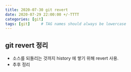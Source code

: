 ```yaml
---
title: 2020-07-30 git revert
date: 2020-07-29 22:00:00 +/-TTTT
categories: [git]
tags: [git]     # TAG names should always be lowercase
---
```



## git revert 정리
- 소스를 되돌리는 것까지 history 에 쌓기 위해 revert 사용.
- 추후 정리


